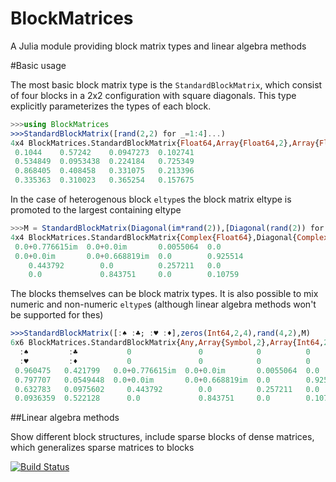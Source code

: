 # BlockMatrices

A Julia module providing block matrix types and linear algebra methods

#Basic usage

The most basic block matrix type is the ``StandardBlockMatrix``, which consist of four blocks in a 2x2 configuration with square diagonals. This type explicitly parameterizes the types of each block.
```julia
>>>using BlockMatrices
>>>StandardBlockMatrix([rand(2,2) for _=1:4]...)
4x4 BlockMatrices.StandardBlockMatrix{Float64,Array{Float64,2},Array{Float64,2},Array{Float64,2},Array{Float64,2}}:
 0.1044    0.57242    0.0947273  0.102741
 0.534849  0.0953438  0.224184   0.725349
 0.868405  0.408458   0.331075   0.213396
 0.335363  0.310023   0.365254   0.157675
```
In the case of heterogenous block ``eltype``s the block matrix eltype is promoted to the largest containing eltype
```julia
>>>M = StandardBlockMatrix(Diagonal(im*rand(2)),[Diagonal(rand(2)) for _=1:3]...)
4x4 BlockMatrices.StandardBlockMatrix{Complex{Float64},Diagonal{Complex{Float64}},Diagonal{Float64},Diagonal{Float64},Diagonal{Float64}}:
 0.0+0.776615im  0.0+0.0im       0.0055064  0.0     
 0.0+0.0im       0.0+0.668819im  0.0        0.925514
    0.443792        0.0          0.257211   0.0     
    0.0             0.843751     0.0        0.10759
```
The blocks themselves can be block matrix types. It is also possible to mix numeric and non-numeric ``eltype``s (although linear algebra methods won't be supported for thes)
```julia
>>>StandardBlockMatrix([:♠ :♣; :♥ :♦],zeros(Int64,2,4),rand(4,2),M)
6x6 BlockMatrices.StandardBlockMatrix{Any,Array{Symbol,2},Array{Int64,2},Array{Float64,2},BlockMatrices.StandardBlockMatrix{Complex{Float64},Diagonal{Complex{Float64}},Diagonal{Float64},Diagonal{Float64},Diagonal{Float64}}}:
  :♠         :♣           0               0            0          0       
  :♥         :♦           0               0            0          0       
 0.960475   0.421799   0.0+0.776615im  0.0+0.0im       0.0055064  0.0     
 0.797707   0.0549448  0.0+0.0im       0.0+0.668819im  0.0        0.925514
 0.632783   0.0975602     0.443792        0.0          0.257211   0.0     
 0.0936359  0.522128      0.0             0.843751     0.0        0.10759
```

##Linear algebra methods

Show different block structures, include sparse blocks of dense matrices, which generalizes sparse matrices to blocks

[![Build Status](https://travis-ci.org/gajomi/BlockMatrices.jl.svg?branch=master)](https://travis-ci.org/gajomi/BlockMatrices.jl)
